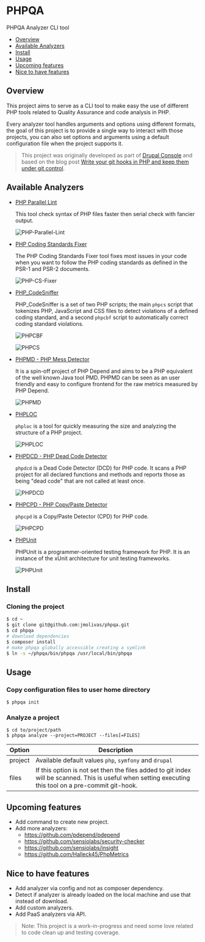 PHPQA
=============================================
PHPQA Analyzer CLI tool

<!-- START doctoc generated TOC please keep comment here to allow auto update -->
<!-- DON'T EDIT THIS SECTION, INSTEAD RE-RUN doctoc TO UPDATE -->

- [Overview](#overview)
- [Available Analyzers](#available-analyzers)
- [Install](#install)
- [Usage](#usage)
- [Upcoming features](#upcoming-features)
- [Nice to have features](#nice-to-have-features)

<!-- END doctoc generated TOC please keep comment here to allow auto update -->

## Overview
This project aims to serve as a CLI tool to make easy the use of different PHP tools related to Quality Assurance and code analysis in PHP.

Every analyzer tool handles arguments and options using different formats, the goal of this project is to provide a single way to interact with those projects, you can also set options and arguments using a default configuration file when the project supports it.

> This project was originally developed as part of [Drupal Console](https://github.com/hechoendrupal/DrupalConsole) and based on the blog post [Write your git hooks in PHP and keep them under git control](http://carlosbuenosvinos.com/write-your-git-hooks-in-php-and-keep-them-under-git-control/).

## Available Analyzers

- [PHP Parallel Lint](https://github.com/JakubOnderka/PHP-Parallel-Lint)

  This tool check syntax of PHP files faster then serial check with fancier output.

  ![PHP-Parallel-Lint](http://i.imgur.com/F3BZsCP.png)

- [PHP Coding Standards Fixer](https://github.com/FriendsOfPHP/PHP-CS-Fixer)

  The PHP Coding Standards Fixer tool fixes most issues in your code when you want to follow the PHP coding standards as defined in the PSR-1 and PSR-2 documents.

  ![PHP-CS-Fixer](http://i.imgur.com/IU5pDhf.png)

- [PHP_CodeSniffer](https://github.com/squizlabs/PHP_CodeSniffer)

  PHP_CodeSniffer is a set of two PHP scripts; the main `phpcs` script that tokenizes PHP, JavaScript and CSS files to detect violations of a defined coding standard, and a second `phpcbf` script to automatically correct coding standard violations.

  ![PHPCBF](http://i.imgur.com/0wiB36B.png)

  ![PHPCS](http://i.imgur.com/h8PLm4f.png)

- [PHPMD - PHP Mess Detector](http://phpmd.org/)

  It is a spin-off project of PHP Depend and aims to be a PHP equivalent of the well known Java tool PMD. PHPMD can be seen as an user friendly and easy to configure frontend for the raw metrics measured by PHP Depend.

  ![PHPMD](http://i.imgur.com/LhA4swF.png)

- [PHPLOC](https://github.com/sebastianbergmann/phploc)

  `phploc` is a tool for quickly measuring the size and analyzing the structure of a PHP project.

  ![PHPLOC](http://i.imgur.com/8Ewc07T.png)

- [PHPDCD - PHP Dead Code Detector](https://github.com/sebastianbergmann/phpdcd)

  `phpdcd` is a Dead Code Detector (DCD) for PHP code. It scans a PHP project for all declared functions and methods and reports those as being "dead code" that are not called at least once.

  ![PHPDCD](http://i.imgur.com/WPoDgcs.png)

- [PHPCPD - PHP Copy/Paste Detector](https://github.com/sebastianbergmann/phpcpd)

  `phpcpd` is a Copy/Paste Detector (CPD) for PHP code.

  ![PHPCPD](http://i.imgur.com/McvqmKJ.png)

- [PHPUnit](https://phpunit.de/)

  PHPUnit is a programmer-oriented testing framework for PHP. It is an instance of the xUnit architecture for unit testing frameworks.

  ![PHPUnit](http://i.imgur.com/80Q3pGm.png)

## Install

### Cloning the project
```bash
$ cd ~
$ git clone git@github.com:jmolivas/phpqa.git
$ cd phpqa
# download dependencies
$ composer install
# make phpqa globally accessible creating a symlink
$ ln -s ~/phpqa/bin/phpqa /usr/local/bin/phpqa
```

## Usage

### Copy configuration files to user home directory
```
$ phpqa init
```

### Analyze a project
```
$ cd to/project/path
$ phpqa analyze --project=PROJECT --files[=FILES]
```

| Option  | Description |
| ------- | ----------------------------- |
| project | Available default values `php`, `symfony` and `drupal` |
| files   | If this option is not set then the files added to git index will be scanned. This is useful when setting executing this tool on a pre-commit git-hook. |

## Upcoming features
- Add command to create new project.
- Add more analyzers:
  - https://github.com/pdepend/pdepend
  - https://github.com/sensiolabs/security-checker
  - https://github.com/sensiolabs/insight
  - https://github.com/Halleck45/PhpMetrics

## Nice to have features
- Add analyzer via config and not as composer dependency.
- Detect if analyzer is already loaded on the local machine and use that instead of download.
- Add custom analyzers.
- Add PaaS analyzers via API.

> Note: This project is a work-in-progress and need some love related to code clean up and testing coverage.

